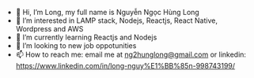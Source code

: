 - 👋 Hi, I’m Long, my full name is Nguyễn Ngọc Hùng Long
- 👀 I’m interested in LAMP stack, Nodejs, Reactjs, React Native, Wordpress and AWS
- 🌱 I’m currently learning Reactjs and Nodejs
- 💞️ I’m looking to new job oppotunities
- 📫 How to reach me: email me at ng2hunglong@gmail.com or linkedin: https://www.linkedin.com/in/long-nguy%E1%BB%85n-998743199/
